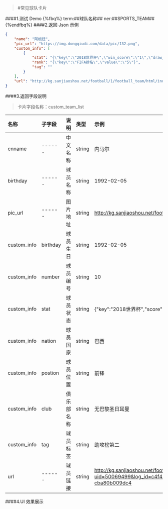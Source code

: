 >#常见球队卡片


####1.测试 Demo
{%fbq%}
term:##球队名称##
ner:##SPORTS_TEAM##
{%endfbq%}
####2.返回 Json 示例
```json
{
    "name": "阿根廷",
    "pic_url": "https://img.dongqiudi.com/data/pic/132.png",
    "custom_info": [
        {
            "stat": "{\"key\":\"2018世界杯\",\"win_score\":\"1\",\"draw_score\":\"1\",\"fail_score\":\"2\"}",
            "rank": "{\"key\":\"FIFA排名\",\"value\":\"5\"}",
            "tag": ""
        }
    ],
    "url": "http://kg.sanjiaoshou.net/football/1/football_team/html/index.html?uid=50000067&log_id=bfc6f91c-88fa-49cf-9078-856505a4f300"
}
```

####3.返回字段说明
>卡片字段名称：custom_team_list

|名称|子字段|说明|类型|示例|
|:---|:---|:---|:---|:---|
|cnname|------|中文名称|string|内马尔|
|birthday|------|球员名称|string|1992-02-05|
|pic_url|------|图片地址|string|http://kg.sanjiaoshou.net/footballImg/players/50069499|
|custom_info|birthday|球员生日|string|1992-02-05|
|custom_info|number|球员编号|string|10|
|custom_info|stat|球员状态|string|{\"key\":\"2018世界杯\",\"score\":\"2\",\"assist\":\"1\"}|
|custom_info|nation|球员国家|string|巴西|
|custom_info|postion|球员位置|string|前锋|
|custom_info|club|俱乐部名称|string|无巴黎圣日耳曼|
|custom_info|tag|球员标签|string|助攻榜第二|
|url|------|球员链接|string|http://kg.sanjiaoshou.net/football/1/worldcup/html/index.html?uid=50069499&log_id=c4f46fa1-abb8-4382-81a2-cba80b009dc4|


####4.UI 效果展示





